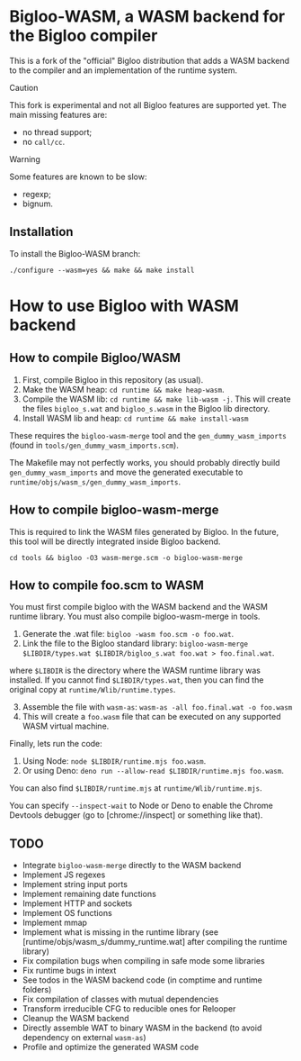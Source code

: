 Bigloo-WASM, a WASM backend for the Bigloo compiler
===================================================

This is a fork of the "official" Bigloo distribution that adds a
WASM backend to the compiler and an implementation of the runtime system.

> [!CAUTION]
> This fork is experimental and not all Bigloo features are supported yet.
> The main missing features are:

  - no thread support;
  - no `call/cc`.

> [!WARNING]
> Some features are known to be slow:

  - regexp;
  - bignum.
  
Installation
------------

To install the Bigloo-WASM branch:

```
./configure --wasm=yes && make && make install
```

# How to use Bigloo with WASM backend

## How to compile Bigloo/WASM

  1. First, compile Bigloo in this repository (as usual).
  2. Make the WASM heap: `cd runtime && make heap-wasm`.
  3. Compile the WASM lib: `cd runtime && make lib-wasm -j`.
     This will create the files `bigloo_s.wat` and `bigloo_s.wasm` in the Bigloo lib directory.
  4. Install WASM lib and heap: `cd runtime && make install-wasm`

These requires the `bigloo-wasm-merge` tool and the `gen_dummy_wasm_imports` (found in `tools/gen_dummy_wasm_imports.scm`).

The Makefile may not perfectly works, you should probably directly build `gen_dummy_wasm_imports` and move the generated executable to `runtime/objs/wasm_s/gen_dummy_wasm_imports`.

## How to compile bigloo-wasm-merge

This is required to link the WASM files generated by Bigloo. In the future, this tool will be directly integrated inside Bigloo backend.

`cd tools && bigloo -O3 wasm-merge.scm -o bigloo-wasm-merge`

## How to compile foo.scm to WASM

You must first compile bigloo with the WASM backend and the WASM runtime library. You must also compile bigloo-wasm-merge in tools.

1. Generate the .wat file: `bigloo -wasm foo.scm -o foo.wat`.
2. Link the file to the Bigloo standard library: `bigloo-wasm-merge $LIBDIR/types.wat $LIBDIR/bigloo_s.wat foo.wat > foo.final.wat`.

where `$LIBDIR` is the directory where the WASM runtime library was installed. If you cannot find `$LIBDIR/types.wat`, then you can find the original copy at `runtime/Wlib/runtime.types`.

3. Assemble the file with `wasm-as`:
`wasm-as -all foo.final.wat -o foo.wasm`
4. This will create a `foo.wasm` file that can be executed on any supported WASM virtual machine.

Finally, lets run the code:
1. Using Node: `node $LIBDIR/runtime.mjs foo.wasm`.
2. Or using Deno: `deno run --allow-read $LIBDIR/runtime.mjs foo.wasm`.

You can also find `$LIBDIR/runtime.mjs` at `runtime/Wlib/runtime.mjs`.

You can specify `--inspect-wait` to Node or Deno to enable the Chrome Devtools debugger (go to [chrome://inspect] or something like that).

## TODO

+ Integrate `bigloo-wasm-merge` directly to the WASM backend
+ Implement JS regexes
+ Implement string input ports
+ Implement remaining date functions
+ Implement HTTP and sockets
+ Implement OS functions
+ Implement mmap
+ Implement what is missing in the runtime library (see [runtime/objs/wasm_s/dummy_runtime.wat] after compiling the runtime library)
+ Fix compilation bugs when compiling in safe mode some libraries
+ Fix runtime bugs in intext
+ See todos in the WASM backend code (in comptime and runtime folders)
+ Fix compilation of classes with mutual dependencies
+ Transform irreducible CFG to reducible ones for Relooper
+ Cleanup the WASM backend
+ Directly assemble WAT to binary WASM in the backend (to avoid dependency on external `wasm-as`)
+ Profile and optimize the generated WASM code
